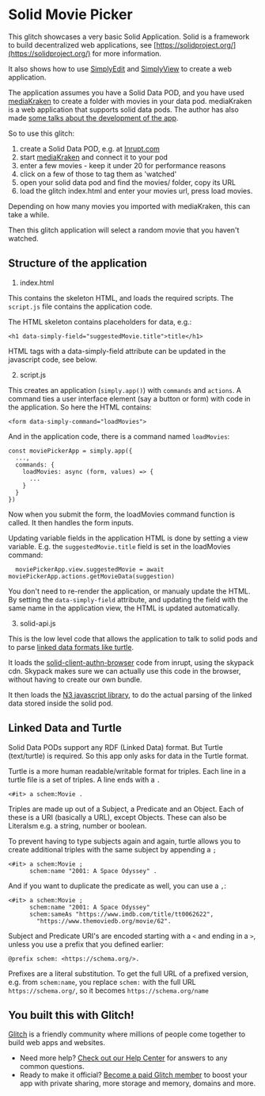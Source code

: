 # Solid Movie Picker

This glitch showcases a very basic Solid Application. Solid is a framework to build decentralized web applications,
see [https://solidproject.org/](https://solidproject.org/) for more information.

It also shows how to use [SimplyEdit](https://simplyedit.io/) and [SimplyView](https://reference.simplyedit.io/simplyview/) to create a web application.

The application assumes you have a Solid Data POD, and you have used [mediaKraken](https://github.com/NoelDeMartin/media-kraken) to create a folder with movies in your data pod.
mediaKraken is a web application that supports solid data pods. The author has also made [some talks about the development of the app](https://www.youtube.com/watch?app=desktop&v=cajBTJXmKhA).

So to use this glitch:

1. create a Solid Data POD, e.g. at [Inrupt.com](https://start.inrupt.com/profile)
2. start [mediaKraken](https://noeldemartin.github.io/media-kraken/login) and connect it to your pod
3. enter a few movies - keep it under 20 for performance reasons
4. click on a few of those to tag them as 'watched'
5. open your solid data pod and find the movies/ folder, copy its URL
6. load the glitch index.html and enter your movies url, press load movies.

Depending on how many movies you imported with mediaKraken, this can take a while.

Then this glitch application will select a random movie that you haven't watched.

## Structure of the application

1. index.html

This contains the skeleton HTML, and loads the required scripts. The `script.js` file contains the application code.

The HTML skeleton contains placeholders for data, e.g.:

```
<h1 data-simply-field="suggestedMovie.title">title</h1>
```

HTML tags with a data-simply-field attribute can be updated in the javascript code, see below.

2. script.js

This creates an application (`simply.app()`) with `commands` and `actions`.
A command ties a user interface element (say a button or form) with code in the application. So here the HTML contains:

```
<form data-simply-command="loadMovies">
```

And in the application code, there is a command named `loadMovies`:

```
const moviePickerApp = simply.app({
  ...,
  commands: {
    loadMovies: async (form, values) => {
      ...
    }
  }
})
```

Now when you submit the form, the loadMovies command function is called. It then handles the form inputs.

Updating variable fields in the application HTML is done by setting a view variable. E.g. the `suggestedMovie.title` field is set in the loadMovies command:

```
  moviePickerApp.view.suggestedMovie = await moviePickerApp.actions.getMovieData(suggestion)
```

You don't need to re-render the application, or manualy update the HTML. By setting the `data-simply-field` attribute,
and updating the field with the same name in the application view, the HTML is updated automatically.

3. solid-api.js

This is the low level code that allows the application to talk to solid pods and to parse [linked data formats like turtle](https://medium.com/wallscope/understanding-linked-data-formats-rdf-xml-vs-turtle-vs-n-triples-eb931dbe9827).

It loads the [solid-client-authn-browser](https://github.com/inrupt/solid-client-authn-js/) code from inrupt, using the skypack cdn. Skypack makes sure we can actually use this code in the browser, without having to create our own bundle.

It then loads the [N3 javascript library](https://github.com/rdfjs/N3.js), to do the actual parsing of the linked data stored inside the solid pod.

## Linked Data and Turtle

Solid Data PODs support any RDF (Linked Data) format. But Turtle (text/turtle) is required. So this app only asks for data in the Turtle format.

Turtle is a more human readable/writable format for triples. Each line in a turtle file is a set of triples. A line ends with a `.`

```
<#it> a schem:Movie .
```

Triples are made up out of a Subject, a Predicate and an Object. Each of these is a URI (basically a URL), except Objects. These can also be Literalsm e.g. a string, number or boolean.

To prevent having to type subjects again and again, turtle allows you to create additional triples with the same subject by appending a `;`

```
<#it> a schem:Movie ;
      schem:name "2001: A Space Odyssey" .
```

And if you want to duplicate the predicate as well, you can use a `,`:

```
<#it> a schem:Movie ;
      schem:name "2001: A Space Odyssey"
      schem:sameAs "https://www.imdb.com/title/tt0062622",
        "https://www.themoviedb.org/movie/62".
```

Subject and Predicate URI's are encoded starting with a `<` and ending in a `>`, unless you use a prefix that you defined earlier:

```
@prefix schem: <https://schema.org/>.
```

Prefixes are a literal substitution. To get the full URL of a prefixed version, e.g. from `schem:name`, you replace `schem:` with
the full URL `https://schema.org/`, so it becomes `https://schema.org/name`

## You built this with Glitch!

[Glitch](https://glitch.com) is a friendly community where millions of people come together to build web apps and websites.

- Need more help? [Check out our Help Center](https://help.glitch.com/) for answers to any common questions.
- Ready to make it official? [Become a paid Glitch member](https://glitch.com/pricing) to boost your app with private sharing, more storage and memory, domains and more.
